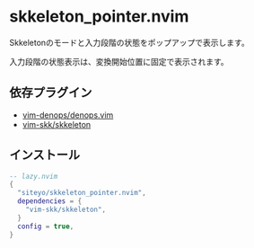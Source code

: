 # skkeleton_pointer.nvim

Skkeletonのモードと入力段階の状態をポップアップで表示します。

入力段階の状態表示は、変換開始位置に固定で表示されます。

## 依存プラグイン

- [vim-denops/denops.vim](https://github.com/vim-denops/denops.vim)
- [vim-skk/skkeleton](https://github.com/vim-skk/skkeleton)

## インストール

```lua
-- lazy.nvim
{
  "siteyo/skkeleton_pointer.nvim",
  dependencies = {
    "vim-skk/skkeleton",
  }
  config = true,
}
```
